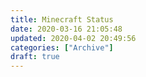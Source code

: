 ```yaml
---
title: Minecraft Status
date: 2020-03-16 21:05:48
updated: 2020-04-02 20:49:56
categories: ["Archive"]
draft: true
---
```



